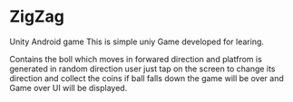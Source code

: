 # ZigZag
Unity Android game 
This is simple uniy Game developed for learing.

Contains the boll which moves in forwared direction and platfrom is generated in random direction user just tap on the screen to change its direction and collect the coins if ball falls down the game will be over and Game over UI will be displayed.
